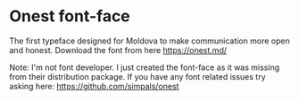 # Onest font-face
The first typeface designed for Moldova to make communication more open and honest.
Download the font from here https://onest.md/

Note: I'm not font developer. I just created the font-face as it was missing from their distribution package. If you have any font related issues try asking here: https://github.com/simpals/onest
